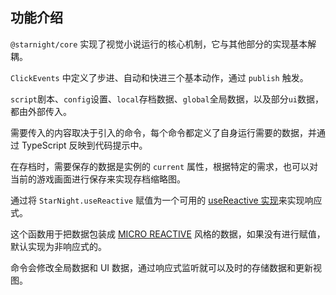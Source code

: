 ## 功能介绍

`@starnight/core` 实现了视觉小说运行的核心机制，它与其他部分的实现基本解耦。

`ClickEvents` 中定义了步进、自动和快进三个基本动作，通过 `publish` 触发。

`script`剧本、`config`设置、`local`存档数据、`global`全局数据，以及部分`ui`数据，都由外部传入。

需要传入的内容取决于引入的命令，每个命令都定义了自身运行需要的数据，并通过 TypeScript 反映到代码提示中。

在存档时，需要保存的数据是实例的 `current` 属性，根据特定的需求，也可以对当前的游戏画面进行保存来实现存档缩略图。

通过将 `StarNight.useReactive` 赋值为一个可用的 [useReactive 实现](https://github.com/ahzvenol/micro-reactive-w/blob/main/packages/wrapper/README_ZH.md)来实现响应式。

这个函数用于把数据包装成 [MICRO REACTIVE](https://github.com/ahzvenol/micro-reactive-w) 风格的数据，如果没有进行赋值，默认实现为非响应式的。

命令会修改全局数据和 UI 数据，通过响应式监听就可以及时的存储数据和更新视图。
